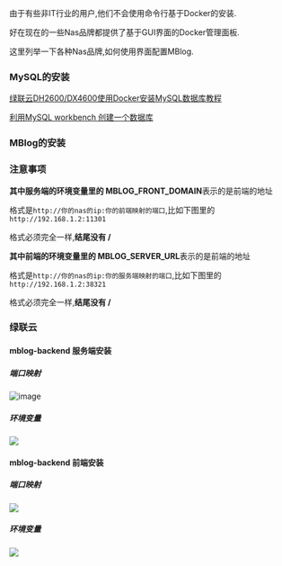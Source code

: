由于有些非IT行业的用户,他们不会使用命令行基于Docker的安装.

好在现在的一些Nas品牌都提供了基于GUI界面的Docker管理面板.

这里列举一下各种Nas品牌,如何使用界面配置MBlog.

### MySQL的安装

[绿联云DH2600/DX4600使用Docker安装MySQL数据库教程](https://www.bilibili.com/video/BV1qG411F724)

[利用MySQL workbench 创建一个数据库](https://bbs.huaweicloud.com/blogs/350012)

### MBlog的安装

### 注意事项

**其中服务端的环境变量里的 MBLOG_FRONT_DOMAIN**表示的是前端的地址

格式是`http://你的nas的ip:你的前端映射的端口`,比如下图里的`http://192.168.1.2:11301`

格式必须完全一样,**结尾没有 /**

**其中前端的环境变量里的 MBLOG_SERVER_URL**表示的是前端的地址

格式是`http://你的nas的ip:你的服务端映射的端口`,比如下图里的`http://192.168.1.2:38321`

格式必须完全一样,**结尾没有 /**

### 绿联云

#### mblog-backend 服务端安装

##### 端口映射

![image](https://images.kingwrcy.cn/blog/9fcc8f3d2667974dac6622d4c4b8a51.png)

##### 环境变量

![](https://images.kingwrcy.cn/blog/96ac3b191f96cb127efc619caaf79e8.png)

#### mblog-backend 前端安装

##### 端口映射

![](https://images.kingwrcy.cn/blog/0b41564687ba0dc6996972e6da3a02f.png)

##### 环境变量

![](https://images.kingwrcy.cn/blog/53754062284884b43f974300c21706b.png)



